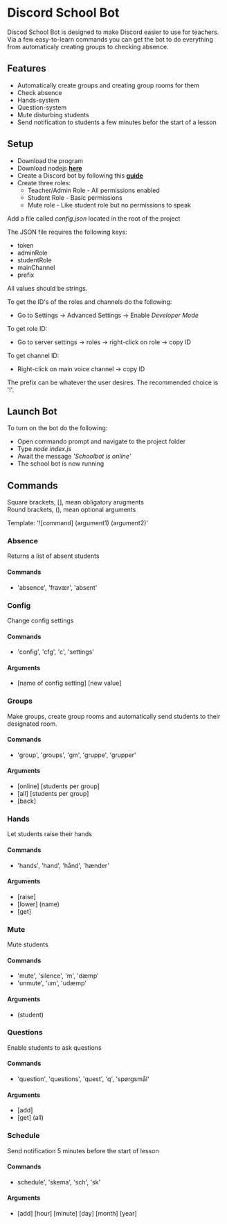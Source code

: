 # Discord School Bot

Discod School Bot is designed to make Discord easier to use for teachers.  
Via a few easy-to-learn commands you can get the bot to do everything from automaticaly creating groups to checking absence.

## Features
 - Automatically create groups and creating group rooms for them
 - Check absence
 - Hands-system
 - Question-system
 - Mute disturbing students
 - Send notification to students a few minutes befor the start of a lesson
 
## Setup
 - Download the program
 - Download nodejs **[here](https://nodejs.org/en/download/)**
 - Create a Discord bot by following this **[guide](https://www.writebots.com/discord-bot-token)**  
 - Create three roles:
    - Teacher/Admin Role - All permissions enabled
    - Student Role - Basic permissions
    - Mute role - Like student role but no permissions to speak  

Add a file called *config.json* located in the root of the project  

The JSON file requires the following keys:
 - token
 - adminRole
 - studentRole
 - mainChannel
 - prefix
 
All values should be strings.  

 To get the ID's of the roles and channels do the following:
 - Go to Settings → Advanced Settings → Enable *Developer Mode*
 
To get role ID:
 - Go to server settings → roles → right-click on role → copy ID

To get channel ID:
- Right-click on main voice channel → copy ID

The prefix can be whatever the user desires. The recommended choice is '!'.

## Launch Bot
To turn on the bot do the following:
- Open commando prompt and navigate to the project folder
- Type *node index.js*
- Await the message *'Schoolbot is online'*
- The school bot is now running

## Commands

Square brackets, [], mean obligatory arugments  
Round brackets, (), mean optional arguments

Template:
'![command] (argument1) (argument2)'

### Absence
Returns a list of absent students

#### Commands
- 'absence', 'fravær', 'absent'

### Config
Change config settings

#### Commands
- 'config', 'cfg', 'c', 'settings'

#### Arguments
- [name of config setting] [new value]

### Groups
Make groups, create group rooms and automatically send students to their designated room.

#### Commands
- 'group', 'groups', 'gm', 'gruppe', 'grupper'  

#### Arguments
- [online] [students per group]
- [all] [students per group]
- [back]

### Hands
Let students raise their hands

#### Commands
- 'hands', 'hand', 'hånd', 'hænder'  

#### Arguments
- [raise]
- [lower] (name)
- [get]

### Mute
Mute students

#### Commands
- 'mute', 'silence', 'm', 'dæmp'
- 'unmute', 'um', 'udæmp'

#### Arguments
- (student)

### Questions
Enable students to ask questions

#### Commands
- 'question', 'questions', 'quest', 'q', 'spørgsmål'  

#### Arguments
- [add]
- [get] (all)
  
  
  
### Schedule
Send notification 5 minutes before the start of lesson

#### Commands
- schedule', 'skema', 'sch', 'sk'

#### Arguments
- [add] [hour] [minute] [day] [month] [year]
